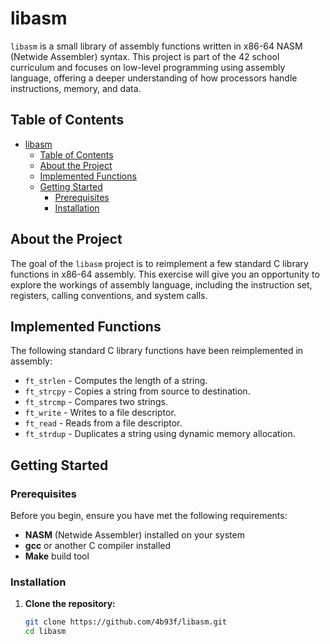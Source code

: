 # libasm

`libasm` is a small library of assembly functions written in x86-64 NASM (Netwide Assembler) syntax. This project is part of the 42 school curriculum and focuses on low-level programming using assembly language, offering a deeper understanding of how processors handle instructions, memory, and data.

## Table of Contents
- [libasm](#libasm)
	- [Table of Contents](#table-of-contents)
	- [About the Project](#about-the-project)
	- [Implemented Functions](#implemented-functions)
	- [Getting Started](#getting-started)
		- [Prerequisites](#prerequisites)
		- [Installation](#installation)

## About the Project

The goal of the `libasm` project is to reimplement a few standard C library functions in x86-64 assembly. This exercise will give you an opportunity to explore the workings of assembly language, including the instruction set, registers, calling conventions, and system calls.

## Implemented Functions

The following standard C library functions have been reimplemented in assembly:

- `ft_strlen` - Computes the length of a string.
- `ft_strcpy` - Copies a string from source to destination.
- `ft_strcmp` - Compares two strings.
- `ft_write` - Writes to a file descriptor.
- `ft_read` - Reads from a file descriptor.
- `ft_strdup` - Duplicates a string using dynamic memory allocation.

## Getting Started

### Prerequisites

Before you begin, ensure you have met the following requirements:

- **NASM** (Netwide Assembler) installed on your system
- **gcc** or another C compiler installed
- **Make** build tool

### Installation

1. **Clone the repository:**

   ```bash
   git clone https://github.com/4b93f/libasm.git
   cd libasm
